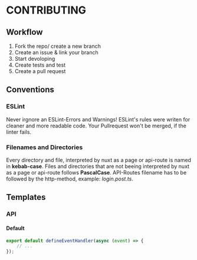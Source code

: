 # CONTRIBUTING

## Workflow

1. Fork the repo/ create a new branch
2. Create an issue & link your branch
3. Start devoloping
4. Create tests and test
5. Create a pull request

## Conventions

### ESLint

Never irgnore an ESLint-Errors and Warnings!
ESLint's rules were writen for cleaner and more readable code. Your Pullrequest won't be merged, if the linter fails.

### Filenames and Directories

Every directory and file, interpreted by nuxt as a page or api-route is named in **kebab-case**.
Files and directories that are not beeing interpreted by nuxt as a page or api-route follows **PascalCase**.
API-Routes filename has to be followed by the http-method, example: *login.post.ts*.

## Templates

### API

#### Default

```ts
export default defineEventHandler(async (event) => {
    // ...
});
```
